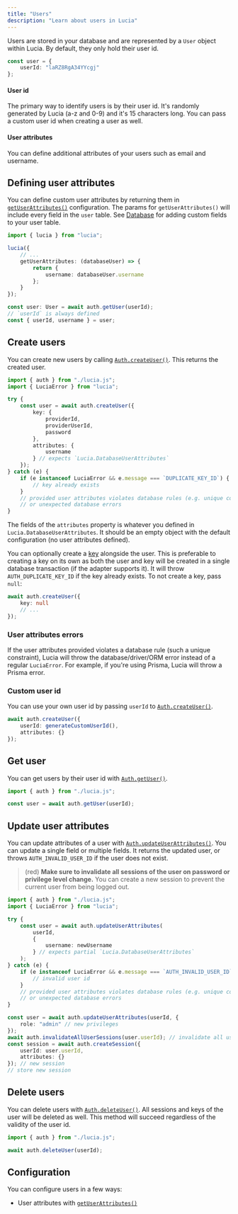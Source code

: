 ```yaml
---
title: "Users"
description: "Learn about users in Lucia"
---
```


Users are stored in your database and are represented by a `User` object within Lucia. By default, they only hold their user id.

```ts
const user = {
	userId: "laRZ8RgA34YYcgj"
};
```

#### User id

The primary way to identify users is by their user id. It's randomly generated by Lucia (a-z and 0-9) and it's 15 characters long. You can pass a custom user id when creating a user as well.

#### User attributes

You can define additional attributes of your users such as email and username.

## Defining user attributes

You can define custom user attributes by returning them in [`getUserAttributes()`](/basics/configuration#getuserattributes) configuration. The params for `getUserAttributes()` will include every field in the `user` table. See [Database](/basics/database#user-table) for adding custom fields to your user table.

```ts
import { lucia } from "lucia";

lucia({
	// ...
	getUserAttributes: (databaseUser) => {
		return {
			username: databaseUser.username
		};
	}
});

const user: User = await auth.getUser(userId);
// `userId` is always defined
const { userId, username } = user;
```

## Create users

You can create new users by calling [`Auth.createUser()`](/reference/lucia/interfaces/auth#createuser). This returns the created user.

```ts
import { auth } from "./lucia.js";
import { LuciaError } from "lucia";

try {
	const user = await auth.createUser({
		key: {
			providerId,
			providerUserId,
			password
		},
		attributes: {
			username
		} // expects `Lucia.DatabaseUserAttributes`
	});
} catch (e) {
	if (e instanceof LuciaError && e.message === `DUPLICATE_KEY_ID`) {
		// key already exists
	}
	// provided user attributes violates database rules (e.g. unique constraint)
	// or unexpected database errors
}
```

The fields of the `attributes` property is whatever you defined in `Lucia.DatabaseUserAttributes`. It should be an empty object with the default configuration (no user attributes defined).

You can optionally create a [key](/basics/keys) alongside the user. This is preferable to creating a key on its own as both the user and key will be created in a single database transaction (if the adapter supports it). It will throw `AUTH_DUPLICATE_KEY_ID` if the key already exists. To not create a key, pass `null`:

```ts
await auth.createUser({
	key: null
	// ...
});
```

### User attributes errors

If the user attributes provided violates a database rule (such a unique constraint), Lucia will throw the database/driver/ORM error instead of a regular `LuciaError`. For example, if you're using Prisma, Lucia will throw a Prisma error.

### Custom user id

You can use your own user id by passing `userId` to [`Auth.createUser()`](/reference/lucia/interfaces/auth#createuser).

```ts
await auth.createUser({
	userId: generateCustomUserId(),
	attributes: {}
});
```

## Get user

You can get users by their user id with [`Auth.getUser()`](/reference/lucia/interfaces/auth#getuser).

```ts
import { auth } from "./lucia.js";

const user = await auth.getUser(userId);
```

## Update user attributes

You can update attributes of a user with [`Auth.updateUserAttributes()`](/reference/lucia/interfaces/auth#updateuserattributes). You can update a single field or multiple fields. It returns the updated user, or throws `AUTH_INVALID_USER_ID` if the user does not exist.

> (red) **Make sure to invalidate all sessions of the user on password or privilege level change.** You can create a new session to prevent the current user from being logged out.

```ts
import { auth } from "./lucia.js";
import { LuciaError } from "lucia";

try {
	const user = await auth.updateUserAttributes(
		userId,
		{
			username: newUsername
		} // expects partial `Lucia.DatabaseUserAttributes`
	);
} catch (e) {
	if (e instanceof LuciaError && e.message === `AUTH_INVALID_USER_ID`) {
		// invalid user id
	}
	// provided user attributes violates database rules (e.g. unique constraint)
	// or unexpected database errors
}
```

```ts
const user = await auth.updateUserAttributes(userId, {
	role: "admin" // new privileges
});
await auth.invalidateAllUserSessions(user.userId); // invalidate all user sessions => logout all sessions
const session = await auth.createSession({
	userId: user.userId,
	attributes: {}
}); // new session
// store new session
```

## Delete users

You can delete users with [`Auth.deleteUser()`](/reference/lucia/interfaces/auth#deleteuser). All sessions and keys of the user will be deleted as well. This method will succeed regardless of the validity of the user id.

```ts
import { auth } from "./lucia.js";

await auth.deleteUser(userId);
```

## Configuration

You can configure users in a few ways:

- User attributes with [`getUserAttributes()`](/basics/configuration#getuserattributes)
